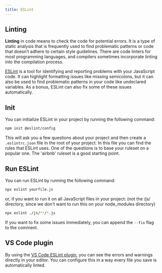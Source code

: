 ```yaml
---
title: ESLint
---
```


## Linting

__Linting__ in code means to check the code for potential errors. It is a type of static analysis that is frequently used to find problematic patterns or code that doesn’t adhere to certain style guidelines. There are code linters for most programming languages, and compilers sometimes incorporate linting into the compilation process.

[ESLint](https://eslint.org/) is a tool for identifying and reporting problems with your JavaScript code. It can highlight formatting issues like missing semicolons, but it can also be used to find problematic patterns in your code like undeclared variables. As a bonus, ESLint can also fix some of these issues automatically.

## Init

You can initialize ESLint in your project by running the following command:

```bash
npm init @eslint/config
```

This will ask you a few questions about your project and then create a `.eslintrc.json` file in the root of your project. In this file you can find the rules that ESLint uses. One of the questions is to base your ruleset on a popular one. The 'airbnb' ruleset is a good starting point.

## Run ESLint

You can run ESLint by running the following command:

```bash
npx eslint yourfile.js
```

or, if you want to run it on all JavaScript files in your project: (not the /js/ directory, since we don't want to run this on your node_modules directory)

```bash
npx eslint ./js/**/*.js
```

If you want to fix some issues immediately, you can append the `--fix` flag to the comment.

## VS Code plugin

By using the [VS Code ESLint plugin](https://marketplace.visualstudio.com/items?itemName=dbaeumer.vscode-eslint), you can see the errors and warnings directly in your editor. You can configure this in a way every file you save is automatically linted.

